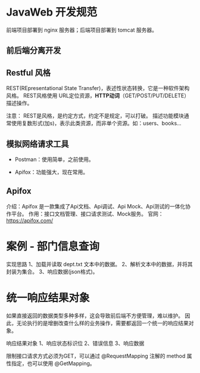 # JavaWeb 开发规范

前端项目部署到 nginx 服务器；后端项目部署到 tomcat 服务器。

## 前后端分离开发

## Restful 风格

REST(REpresentational State Transfer)，表述性状态转换，它是一种软件架构风格。
REST风格使用 URL定位资源，**HTTP动词**（GET/POST/PUT/DELETE）描述操作。

注意：
REST是风格，是约定方式，约定不是规定，可以打破。
描述功能模块通常使用复数形式(加s)，表示此类资源，而非单个资源。如：users、books...


## 模拟网络请求工具

* Postman：使用简单，之前使用。

* Apifox：功能强大，现在常用。


## Apifox

介绍：Apifox 是一款集成了Api文档、Api调试、Api Mock、Api测试的一体化协作平台。
作用：接口文档管理、接口请求测试、Mock服务。
官网：<https://apifox.com/>


# 案例 - 部门信息查询

实现思路
1、加载并读取 dept.txt 文本中的数据。
2、解析文本中的数据，并将其封装为集合。
3、响应数据(json格式)。


# 统一响应结果对象
如果直接返回的数据类型多种多样，这会导致前后端不方便管理，难以维护。
因此，无论执行的是增删改查什么样的业务操作，需要都返回一个统一的响应结果对象。

响应结果对象
1、响应状态标识位
2、错误信息
3、响应数据

限制接口请求方式必须为GET，可以通过 @RequestMapping 注解的 method 属性指定，也可以使用 @GetMapping。
